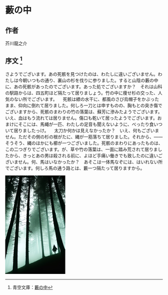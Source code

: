 # 藪の中

## 作者

芥川龍之介

## 序文 [^yabu]

さようでございます。あの死骸を見つけたのは、わたしに違いございません。わたしは今朝いつもの通り、裏山の杉を伐りに参りました。すると山陰の藪の中に、あの死骸があったのでございます。あった処でございますか？　それは山科の駅路からは、四五町ほど隔たって居りましょう。竹の中に痩せ杉の交った、人気のない所でございます。
　死骸は縹の水干に、都風のさび烏帽子をかぶったまま、仰向に倒れて居りました。何しろ一刀とは申すものの、胸もとの突き傷でございますから、死骸のまわりの竹の落葉は、蘇芳に滲みたようでございます。いえ、血はもう流れては居りません。傷口も乾いて居ったようでございます。おまけにそこには、馬蠅が一匹、わたしの足音も聞えないように、べったり食いついて居りましたっけ。
　太刀か何かは見えなかったか？　いえ、何もございません。ただその側の杉の根がたに、縄が一筋落ちて居りました。それから、――そうそう、縄のほかにも櫛が一つございました。死骸のまわりにあったものは、この二つぎりでございます。が、草や竹の落葉は、一面に踏み荒されて居りましたから、きっとあの男は殺される前に、よほど手痛い働きでも致したのに違いございません。何、馬はいなかったか？　あそこは一体馬なぞには、はいれない所でございます。何しろ馬の通う路とは、藪一つ隔たって居りますから。

[^yabu]: 青空文庫：[藪の中](https://www.aozora.gr.jp/cards/000879/files/179_15255.html)

![藪（generated by "DREAM by WOMBO"）](./images/yabu.png)
